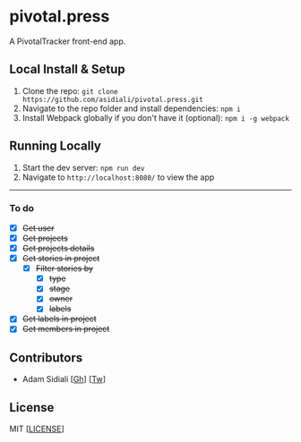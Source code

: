 # pivotal.press
A PivotalTracker front-end app.

## Local Install & Setup
1. Clone the repo: `git clone https://github.com/asidiali/pivotal.press.git`
2. Navigate to the repo folder and install dependencies: `npm i`
3. Install Webpack globally if you don't have it (optional): `npm i -g webpack`

## Running Locally
1. Start the dev server: `npm run dev`
2. Navigate to `http://localhost:8080/` to view the app

---

### To do
- [x] ~~Get user~~
- [x] ~~Get projects~~
- [x] ~~Get projects details~~
- [x] ~~Get stories in project~~
  - [x] ~~Filter stories by~~
    - [x] ~~type~~
    - [x] ~~stage~~
    - [x] ~~owner~~
    - [x] ~~labels~~
- [x] ~~Get labels in project~~
- [x] ~~Get members in project~~

## Contributors
- Adam Sidiali [[Gh](http://github.com/asidiali)] [[Tw](http://twitter.com/adamsidiali)]

## License
MIT [[LICENSE](https://github.com/asidiali/pivotal.press/blob/master/LICENSE.md)]

